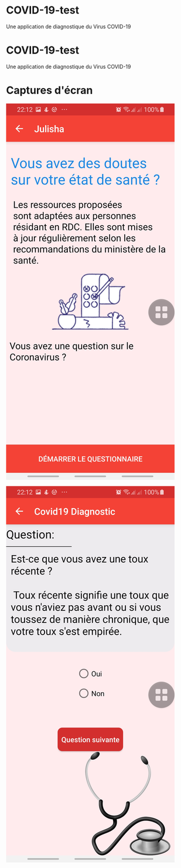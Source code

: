 # COVID-19-test
Une application de diagnostique du Virus COVID-19
# COVID-19-test
Une application de diagnostique du Virus COVID-19
# Captures d'écran

![alt text](https://github.com/jkanTech/COVID-19-test/blob/master/screenshots/Screenshot_20200408-221207_Julisha.jpg)


![alt text](https://github.com/jkanTech/COVID-19-test/blob/master/screenshots/Screenshot_20200408-221214_Julisha.jpg)

